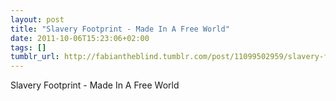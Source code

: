 ```yaml
---
layout: post
title: "Slavery Footprint - Made In A Free World"
date: 2011-10-06T15:23:06+02:00
tags: []
tumblr_url: http://fabiantheblind.tumblr.com/post/11099502959/slavery-footprint-made-in-a-free-world
---
```

Slavery Footprint - Made In A Free World
